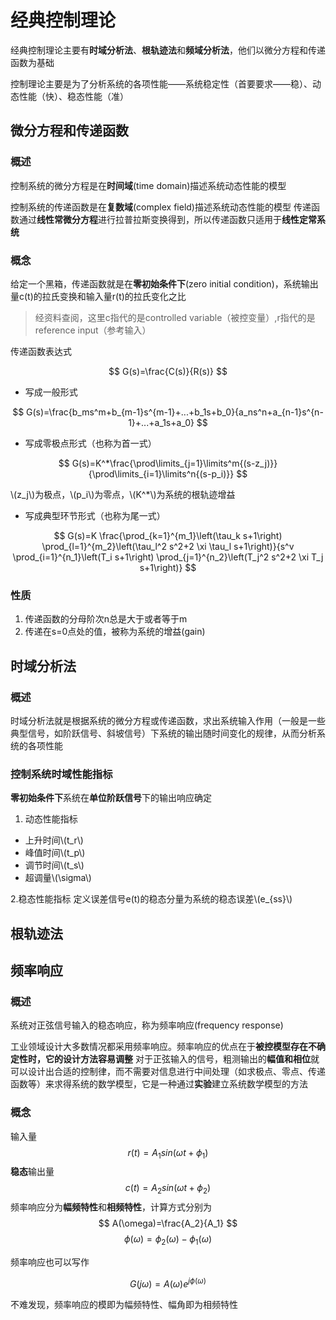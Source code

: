# 经典控制理论
经典控制理论主要有**时域分析法**、**根轨迹法**和**频域分析法**，他们以微分方程和传递函数为基础

控制理论主要是为了分析系统的各项性能——系统稳定性（首要要求——稳）、动态性能（快）、稳态性能（准）
## 微分方程和传递函数
### 概述
控制系统的微分方程是在**时间域**(time domain)描述系统动态性能的模型

控制系统的传递函数是在**复数域**(complex field)描述系统动态性能的模型
传递函数通过**线性常微分方程**进行拉普拉斯变换得到，所以传递函数只适用于**线性定常系统**

### 概念
给定一个黑箱，传递函数就是在**零初始条件下**(zero initial condition)，系统输出量c(t)的拉氏变换和输入量r(t)的拉氏变化之比

> 经资料查阅，这里c指代的是controlled variable（被控变量）,r指代的是reference input（参考输入）

传递函数表达式

$$ G(s)=\frac{C(s)}{R(s)} $$

+ 写成一般形式

$$ G(s)=\frac{b_ms^m+b_{m-1}s^{m-1}+...+b_1s+b_0}{a_ns^n+a_{n-1}s^{n-1}+...+a_1s+a_0} $$

+ 写成零极点形式（也称为首一式）

$$ G(s)=K^*\frac{\prod\limits_{j=1}\limits^m{(s-z_j)}}{\prod\limits_{i=1}\limits^n{(s-p_i)}} $$

\\(z_j\\)为极点，\\(p_i\\)为零点，\\(K^*\\)为系统的根轨迹增益

+ 写成典型环节形式（也称为尾一式）

$$
G(s)=K \frac{\prod_{k=1}^{m_1}\left(\tau_k s+1\right) \prod_{l=1}^{m_2}\left(\tau_l^2 s^2+2 \xi \tau_l s+1\right)}{s^v \prod_{i=1}^{n_1}\left(T_i s+1\right) \prod_{j=1}^{n_2}\left(T_j^2 s^2+2 \xi T_j s+1\right)}
$$


### 性质
1. 传递函数的分母阶次n总是大于或者等于m
2. 传递在s=0点处的值，被称为系统的增益(gain)


## 时域分析法
### 概述
时域分析法就是根据系统的微分方程或传递函数，求出系统输入作用（一般是一些典型信号，如阶跃信号、斜坡信号）下系统的输出随时间变化的规律，从而分析系统的各项性能

### 控制系统时域性能指标
**零初始条件下**系统在**单位阶跃信号**下的输出响应确定

1. 动态性能指标

+ 上升时间\\(t_r\\)
+ 峰值时间\\(t_p\\)
+ 调节时间\\(t_s\\)
+ 超调量\\(\sigma\\)

2.稳态性能指标
定义误差信号e(t)的稳态分量为系统的稳态误差\\(e_{ss}\\)



## 根轨迹法

## 频率响应
### 概述
系统对正弦信号输入的稳态响应，称为频率响应(frequency response)

工业领域设计大多数情况都采用频率响应。频率响应的优点在于**被控模型存在不确定性时，它的设计方法容易调整**
对于正弦输入的信号，粗测输出的**幅值和相位**就可以设计出合适的控制律，而不需要对信息进行中间处理（如求极点、零点、传递函数等）来求得系统的数学模型，它是一种通过**实验**建立系统数学模型的方法

### 概念
输入量
$$ r(t)=A_1sin(\omega t+\phi_1) $$
**稳态**输出量
$$ c(t)=A_2sin(\omega t+\phi_2) $$
频率响应分为**幅频特性**和**相频特性**，计算方式分别为
$$ A(\omega)=\frac{A_2}{A_1} $$
$$ \phi(\omega)=\phi_2(\omega)-\phi_1(\omega) $$

频率响应也可以写作

$$ G(j\omega)=A(\omega)e^{j\phi(\omega)}$$

不难发现，频率响应的模即为幅频特性、幅角即为相频特性
